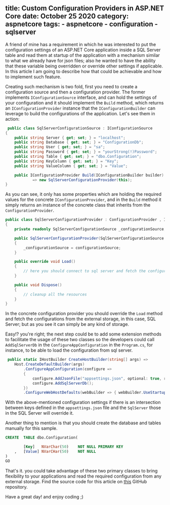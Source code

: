 title: Custom Configuration Providers in ASP.NET Core
date: October 25 2020
category: aspnetcore
tags:
    - aspnetcore
    - configuration
    - sqlserver
---

A friend of mine has a requirement in which he was interested to put the configuration settings of an ASP.NET Core application inside a SQL Server table and read them at startup of the application with a mechanism similar to what we already have for json files; also he wanted to have the ability that these variable being overridden or override other settings if applicable. In this article I am going to describe how that could be achievable and how to implement such feature.

<!-- more -->

Creating such mechanism is two fold, first you need to create a configuration source and then a configuration provider. The former implements `IConfigurationSource` interface, and can hold the settings of your configuration and it should implement the `Build` method, which returns an `IConfigurationProvider` instance that the `IConfigurationBuilder` can leverage to build the configurations of the application. Let's see them in action:


```cs
 public class SqlServerConfigurationSource : IConfigurationSource
{
    public string Server { get; set; } = "localhost";
    public string Database { get; set; } = "ConfigurationDb";
    public string User { get; set; } = "sa";
    public string Password { get; set; } = "yourStrong(!)Password";
    public string Table { get; set; } = "dbo.Configuration";
    public string KeyColumn { get; set; } = "Key";
    public string ValueColumn { get; set; } = "Value";

    public IConfigurationProvider Build(IConfigurationBuilder builder)
            => new SqlServerConfigurationProvider(this);
}
```

As you can see, it only has some properties which are holding the required values for the concrete `IConfigurationProvider`, and in the `Build` method it simply returns an instance of the concrete class that inherits from the `ConfigurationProvider`.

```cs
public class SqlServerConfigurationProvider : ConfigurationProvider , IDisposable
{
    private readonly SqlServerConfigurationSource _configurationSource;

    public SqlServerConfigurationProvider(SqlServerConfigurationSource configurationSource)
    {
        _configurationSource = configurationSource;
    }

    public override void Load()
    {
        // here you should connect to sql server and fetch the configurations
    }

    public void Dispose()
    {
        // cleanup all the resources
    }
}
```

In the concrete configuration provider you should override the `Load` method and fetch the configurations from the external storage, in this case, SQL Server; but as you see it can simply be any kind of storage.

Easy!? you're right; the next step could be to add some extension methods to facilitate the usage of these two classes so the developers could call `AddSqlServerDb` in the `ConfigureAppConfiguration` in the `Program.cs`, for instance, to be able to load the configuration from sql server.

```cs
 public static IHostBuilder CreateHostBuilder(string[] args) =>
    Host.CreateDefaultBuilder(args)
        .ConfigureAppConfiguration(configure =>
        {
            configure.AddJsonFile("appsettings.json", optional: true, reloadOnChange: true);
            configure.AddSqlServerDb();
        })
        .ConfigureWebHostDefaults(webBuilder => { webBuilder.UseStartup<Startup>(); });
```

With the above-mentioned configuration settings if there is an intersection between keys defined in the `appsettings.json` file and the `SqlServer` those in the SQL Server will override it.

Another thing to mention is that you should create the database and tables manually for this sample.

```sql
CREATE  TABLE dbo.Configuration(

        [Key]   NVarChar(50)    NOT NULL PRIMARY KEY
    ,   [Value] NVarCHar(50)    NOT NULL
)
GO
```

That's it. you could take advantage of these two primary classes to bring flexibility to your applications and read the required configuration from any external storage. Find the source code for this article on [this](https://github.com/shahabisblogging/SQLServerConfigurationSample) GitHub repository.

Have a great day! and enjoy coding ;)